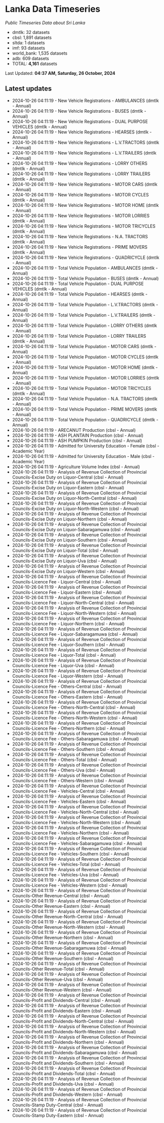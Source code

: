 # Lanka Data Timeseries
*Public Timeseries Data about Sri Lanka*

* dmtlk: 32 datasets
* cbsl: 1,891 datasets
* sltda: 1 datasets
* imf: 93 datasets
* world_bank: 1,535 datasets
* adb: 609 datasets
* TOTAL: **4,161** datasets

Last Updated: **04:37 AM, Saturday, 26 October, 2024**

## Latest updates

* 2024-10-26 04:11:19 - New Vehicle Registrations - AMBULANCES (dmtlk - Annual)
* 2024-10-26 04:11:19 - New Vehicle Registrations - BUSES (dmtlk - Annual)
* 2024-10-26 04:11:19 - New Vehicle Registrations - DUAL PURPOSE VEHICLES (dmtlk - Annual)
* 2024-10-26 04:11:19 - New Vehicle Registrations - HEARSES (dmtlk - Annual)
* 2024-10-26 04:11:19 - New Vehicle Registrations - L.V.TRACTORS (dmtlk - Annual)
* 2024-10-26 04:11:19 - New Vehicle Registrations - L.V.TRAILERS (dmtlk - Annual)
* 2024-10-26 04:11:19 - New Vehicle Registrations - LORRY OTHERS (dmtlk - Annual)
* 2024-10-26 04:11:19 - New Vehicle Registrations - LORRY TRAILERS (dmtlk - Annual)
* 2024-10-26 04:11:19 - New Vehicle Registrations - MOTOR CARS (dmtlk - Annual)
* 2024-10-26 04:11:19 - New Vehicle Registrations - MOTOR CYCLES (dmtlk - Annual)
* 2024-10-26 04:11:19 - New Vehicle Registrations - MOTOR HOME (dmtlk - Annual)
* 2024-10-26 04:11:19 - New Vehicle Registrations - MOTOR LORRIES (dmtlk - Annual)
* 2024-10-26 04:11:19 - New Vehicle Registrations - MOTOR TRICYCLES (dmtlk - Annual)
* 2024-10-26 04:11:19 - New Vehicle Registrations - N.A. TRACTORS (dmtlk - Annual)
* 2024-10-26 04:11:19 - New Vehicle Registrations - PRIME MOVERS (dmtlk - Annual)
* 2024-10-26 04:11:19 - New Vehicle Registrations - QUADRICYCLE (dmtlk - Annual)
* 2024-10-26 04:11:19 - Total Vehicle Population - AMBULANCES (dmtlk - Annual)
* 2024-10-26 04:11:19 - Total Vehicle Population - BUSES (dmtlk - Annual)
* 2024-10-26 04:11:19 - Total Vehicle Population - DUAL PURPOSE VEHICLES (dmtlk - Annual)
* 2024-10-26 04:11:19 - Total Vehicle Population - HEARSES (dmtlk - Annual)
* 2024-10-26 04:11:19 - Total Vehicle Population - L.V.TRACTORS (dmtlk - Annual)
* 2024-10-26 04:11:19 - Total Vehicle Population - L.V.TRAILERS (dmtlk - Annual)
* 2024-10-26 04:11:19 - Total Vehicle Population - LORRY OTHERS (dmtlk - Annual)
* 2024-10-26 04:11:19 - Total Vehicle Population - LORRY TRAILERS (dmtlk - Annual)
* 2024-10-26 04:11:19 - Total Vehicle Population - MOTOR CARS (dmtlk - Annual)
* 2024-10-26 04:11:19 - Total Vehicle Population - MOTOR CYCLES (dmtlk - Annual)
* 2024-10-26 04:11:19 - Total Vehicle Population - MOTOR HOME (dmtlk - Annual)
* 2024-10-26 04:11:19 - Total Vehicle Population - MOTOR LORRIES (dmtlk - Annual)
* 2024-10-26 04:11:19 - Total Vehicle Population - MOTOR TRICYCLES (dmtlk - Annual)
* 2024-10-26 04:11:19 - Total Vehicle Population - N.A. TRACTORS (dmtlk - Annual)
* 2024-10-26 04:11:19 - Total Vehicle Population - PRIME MOVERS (dmtlk - Annual)
* 2024-10-26 04:11:19 - Total Vehicle Population - QUADRICYCLE (dmtlk - Annual)
* 2024-10-26 04:11:19 - ARECANUT Production (cbsl - Annual)
* 2024-10-26 04:11:19 - ASH PLANTAIN Production (cbsl - Annual)
* 2024-10-26 04:11:19 - ASH PUMPKIN Production (cbsl - Annual)
* 2024-10-26 04:11:19 - Admitted for University Education - Female (cbsl - Academic Year)
* 2024-10-26 04:11:19 - Admitted for University Education - Male (cbsl - Academic Year)
* 2024-10-26 04:11:19 - Agriculture Volume Index (cbsl - Annual)
* 2024-10-26 04:11:19 - Analysis of Revenue Collection of Provincial Councils-Excise Duty on Liquor-Central (cbsl - Annual)
* 2024-10-26 04:11:19 - Analysis of Revenue Collection of Provincial Councils-Excise Duty on Liquor-Eastern (cbsl - Annual)
* 2024-10-26 04:11:19 - Analysis of Revenue Collection of Provincial Councils-Excise Duty on Liquor-North-Central (cbsl - Annual)
* 2024-10-26 04:11:19 - Analysis of Revenue Collection of Provincial Councils-Excise Duty on Liquor-North-Western (cbsl - Annual)
* 2024-10-26 04:11:19 - Analysis of Revenue Collection of Provincial Councils-Excise Duty on Liquor-Northern (cbsl - Annual)
* 2024-10-26 04:11:19 - Analysis of Revenue Collection of Provincial Councils-Excise Duty on Liquor-Sabaragamuwa (cbsl - Annual)
* 2024-10-26 04:11:19 - Analysis of Revenue Collection of Provincial Councils-Excise Duty on Liquor-Southern (cbsl - Annual)
* 2024-10-26 04:11:19 - Analysis of Revenue Collection of Provincial Councils-Excise Duty on Liquor-Total (cbsl - Annual)
* 2024-10-26 04:11:19 - Analysis of Revenue Collection of Provincial Councils-Excise Duty on Liquor-Uva (cbsl - Annual)
* 2024-10-26 04:11:19 - Analysis of Revenue Collection of Provincial Councils-Excise Duty on Liquor-Western (cbsl - Annual)
* 2024-10-26 04:11:19 - Analysis of Revenue Collection of Provincial Councils-Licence Fee - Liquor-Central (cbsl - Annual)
* 2024-10-26 04:11:19 - Analysis of Revenue Collection of Provincial Councils-Licence Fee - Liquor-Eastern (cbsl - Annual)
* 2024-10-26 04:11:19 - Analysis of Revenue Collection of Provincial Councils-Licence Fee - Liquor-North-Central (cbsl - Annual)
* 2024-10-26 04:11:19 - Analysis of Revenue Collection of Provincial Councils-Licence Fee - Liquor-North-Western (cbsl - Annual)
* 2024-10-26 04:11:19 - Analysis of Revenue Collection of Provincial Councils-Licence Fee - Liquor-Northern (cbsl - Annual)
* 2024-10-26 04:11:19 - Analysis of Revenue Collection of Provincial Councils-Licence Fee - Liquor-Sabaragamuwa (cbsl - Annual)
* 2024-10-26 04:11:19 - Analysis of Revenue Collection of Provincial Councils-Licence Fee - Liquor-Southern (cbsl - Annual)
* 2024-10-26 04:11:19 - Analysis of Revenue Collection of Provincial Councils-Licence Fee - Liquor-Total (cbsl - Annual)
* 2024-10-26 04:11:19 - Analysis of Revenue Collection of Provincial Councils-Licence Fee - Liquor-Uva (cbsl - Annual)
* 2024-10-26 04:11:19 - Analysis of Revenue Collection of Provincial Councils-Licence Fee - Liquor-Western (cbsl - Annual)
* 2024-10-26 04:11:19 - Analysis of Revenue Collection of Provincial Councils-Licence Fee - Others-Central (cbsl - Annual)
* 2024-10-26 04:11:19 - Analysis of Revenue Collection of Provincial Councils-Licence Fee - Others-Eastern (cbsl - Annual)
* 2024-10-26 04:11:19 - Analysis of Revenue Collection of Provincial Councils-Licence Fee - Others-North-Central (cbsl - Annual)
* 2024-10-26 04:11:19 - Analysis of Revenue Collection of Provincial Councils-Licence Fee - Others-North-Western (cbsl - Annual)
* 2024-10-26 04:11:19 - Analysis of Revenue Collection of Provincial Councils-Licence Fee - Others-Northern (cbsl - Annual)
* 2024-10-26 04:11:19 - Analysis of Revenue Collection of Provincial Councils-Licence Fee - Others-Sabaragamuwa (cbsl - Annual)
* 2024-10-26 04:11:19 - Analysis of Revenue Collection of Provincial Councils-Licence Fee - Others-Southern (cbsl - Annual)
* 2024-10-26 04:11:19 - Analysis of Revenue Collection of Provincial Councils-Licence Fee - Others-Total (cbsl - Annual)
* 2024-10-26 04:11:19 - Analysis of Revenue Collection of Provincial Councils-Licence Fee - Others-Uva (cbsl - Annual)
* 2024-10-26 04:11:19 - Analysis of Revenue Collection of Provincial Councils-Licence Fee - Others-Western (cbsl - Annual)
* 2024-10-26 04:11:19 - Analysis of Revenue Collection of Provincial Councils-Licence Fee - Vehicles-Central (cbsl - Annual)
* 2024-10-26 04:11:19 - Analysis of Revenue Collection of Provincial Councils-Licence Fee - Vehicles-Eastern (cbsl - Annual)
* 2024-10-26 04:11:19 - Analysis of Revenue Collection of Provincial Councils-Licence Fee - Vehicles-North-Central (cbsl - Annual)
* 2024-10-26 04:11:19 - Analysis of Revenue Collection of Provincial Councils-Licence Fee - Vehicles-North-Western (cbsl - Annual)
* 2024-10-26 04:11:19 - Analysis of Revenue Collection of Provincial Councils-Licence Fee - Vehicles-Northern (cbsl - Annual)
* 2024-10-26 04:11:19 - Analysis of Revenue Collection of Provincial Councils-Licence Fee - Vehicles-Sabaragamuwa (cbsl - Annual)
* 2024-10-26 04:11:19 - Analysis of Revenue Collection of Provincial Councils-Licence Fee - Vehicles-Southern (cbsl - Annual)
* 2024-10-26 04:11:19 - Analysis of Revenue Collection of Provincial Councils-Licence Fee - Vehicles-Total (cbsl - Annual)
* 2024-10-26 04:11:19 - Analysis of Revenue Collection of Provincial Councils-Licence Fee - Vehicles-Uva (cbsl - Annual)
* 2024-10-26 04:11:19 - Analysis of Revenue Collection of Provincial Councils-Licence Fee - Vehicles-Western (cbsl - Annual)
* 2024-10-26 04:11:19 - Analysis of Revenue Collection of Provincial Councils-Other Revenue-Central (cbsl - Annual)
* 2024-10-26 04:11:19 - Analysis of Revenue Collection of Provincial Councils-Other Revenue-Eastern (cbsl - Annual)
* 2024-10-26 04:11:19 - Analysis of Revenue Collection of Provincial Councils-Other Revenue-North-Central (cbsl - Annual)
* 2024-10-26 04:11:19 - Analysis of Revenue Collection of Provincial Councils-Other Revenue-North-Western (cbsl - Annual)
* 2024-10-26 04:11:19 - Analysis of Revenue Collection of Provincial Councils-Other Revenue-Northern (cbsl - Annual)
* 2024-10-26 04:11:19 - Analysis of Revenue Collection of Provincial Councils-Other Revenue-Sabaragamuwa (cbsl - Annual)
* 2024-10-26 04:11:19 - Analysis of Revenue Collection of Provincial Councils-Other Revenue-Southern (cbsl - Annual)
* 2024-10-26 04:11:19 - Analysis of Revenue Collection of Provincial Councils-Other Revenue-Total (cbsl - Annual)
* 2024-10-26 04:11:19 - Analysis of Revenue Collection of Provincial Councils-Other Revenue-Uva (cbsl - Annual)
* 2024-10-26 04:11:19 - Analysis of Revenue Collection of Provincial Councils-Other Revenue-Western (cbsl - Annual)
* 2024-10-26 04:11:19 - Analysis of Revenue Collection of Provincial Councils-Profit and Dividends-Central (cbsl - Annual)
* 2024-10-26 04:11:19 - Analysis of Revenue Collection of Provincial Councils-Profit and Dividends-Eastern (cbsl - Annual)
* 2024-10-26 04:11:19 - Analysis of Revenue Collection of Provincial Councils-Profit and Dividends-North-Central (cbsl - Annual)
* 2024-10-26 04:11:19 - Analysis of Revenue Collection of Provincial Councils-Profit and Dividends-North-Western (cbsl - Annual)
* 2024-10-26 04:11:19 - Analysis of Revenue Collection of Provincial Councils-Profit and Dividends-Northern (cbsl - Annual)
* 2024-10-26 04:11:19 - Analysis of Revenue Collection of Provincial Councils-Profit and Dividends-Sabaragamuwa (cbsl - Annual)
* 2024-10-26 04:11:19 - Analysis of Revenue Collection of Provincial Councils-Profit and Dividends-Southern (cbsl - Annual)
* 2024-10-26 04:11:19 - Analysis of Revenue Collection of Provincial Councils-Profit and Dividends-Total (cbsl - Annual)
* 2024-10-26 04:11:19 - Analysis of Revenue Collection of Provincial Councils-Profit and Dividends-Uva (cbsl - Annual)
* 2024-10-26 04:11:19 - Analysis of Revenue Collection of Provincial Councils-Profit and Dividends-Western (cbsl - Annual)
* 2024-10-26 04:11:19 - Analysis of Revenue Collection of Provincial Councils-Stamp Duty-Central (cbsl - Annual)
* 2024-10-26 04:11:19 - Analysis of Revenue Collection of Provincial Councils-Stamp Duty-Eastern (cbsl - Annual)